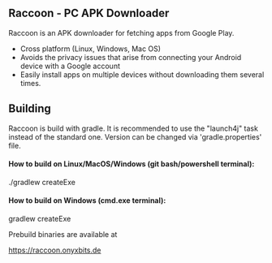 Raccoon - PC APK Downloader
---------------------------

Raccoon is an APK downloader for fetching apps from Google Play.

* Cross platform (Linux, Windows, Mac OS)
* Avoids the privacy issues that arise from connecting your Android device 
  with a Google account
* Easily install apps on multiple devices without downloading them several
  times.

Building
--------

Raccoon is build with gradle. It is recommended to use the "launch4j" task
instead of the standard one. Version can be changed via 'gradle.properties' file.

#### How to build on Linux/MacOS/Windows (git bash/powershell terminal):
./gradlew createExe

#### How to build on Windows (cmd.exe terminal):
gradlew createExe

Prebuild binaries are available at

https://raccoon.onyxbits.de

